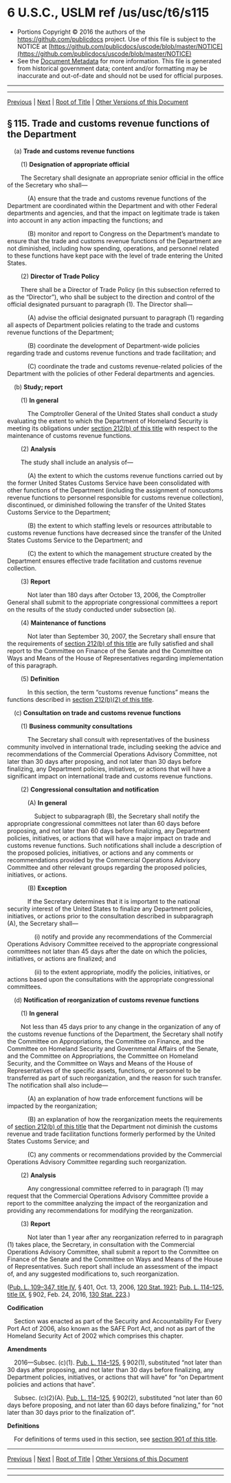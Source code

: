 ---
---

# 6 U.S.C., USLM ref /us/usc/t6/s115

* Portions Copyright © 2016 the authors of the https://github.com/publicdocs project.
  Use of this file is subject to the NOTICE at [https://github.com/publicdocs/uscode/blob/master/NOTICE](https://github.com/publicdocs/uscode/blob/master/NOTICE)
* See the [Document Metadata](././../../../../..//README.md) for more information.
  This file is generated from historical government data; content and/or formatting may be inaccurate and out-of-date and should not be used for official purposes.

----------
----------

[Previous](./../../../../..//us/usc/t6/ch1/schI/m__us_usc_t6_s114.md) | [Next](./../../../../..//us/usc/t6/ch1/schII/m__us_usc_t6_ch1_schII.md) | [Root of Title](./../../../../../) | [Other Versions of this Document](https://publicdocs.github.io/go/links?ns=uslm&ref=%2Fus%2Fusc%2Ft6%2Fs115)

## § 115. Trade and customs revenue functions of the Department

    (a) __Trade and customs revenue functions__ 

        (1) __Designation of appropriate official__ 

        The Secretary shall designate an appropriate senior official in the office of the Secretary who shall—

            (A) ensure that the trade and customs revenue functions of the Department are coordinated within the Department and with other Federal departments and agencies, and that the impact on legitimate trade is taken into account in any action impacting the functions; and

            (B) monitor and report to Congress on the Department’s mandate to ensure that the trade and customs revenue functions of the Department are not diminished, including how spending, operations, and personnel related to these functions have kept pace with the level of trade entering the United States.

        (2) __Director of Trade Policy__ 

        There shall be a Director of Trade Policy (in this subsection referred to as the “Director”), who shall be subject to the direction and control of the official designated pursuant to paragraph (1). The Director shall—

            (A) advise the official designated pursuant to paragraph (1) regarding all aspects of Department policies relating to the trade and customs revenue functions of the Department;

            (B) coordinate the development of Department-wide policies regarding trade and customs revenue functions and trade facilitation; and

            (C) coordinate the trade and customs revenue-related policies of the Department with the policies of other Federal departments and agencies.

    (b) __Study; report__ 

        (1) __In general__ 

            The Comptroller General of the United States shall conduct a study evaluating the extent to which the Department of Homeland Security is meeting its obligations under [section 212(b) of this title][/us/usc/t6/s212/b] with respect to the maintenance of customs revenue functions.

        (2) __Analysis__ 

        The study shall include an analysis of—

            (A) the extent to which the customs revenue functions carried out by the former United States Customs Service have been consolidated with other functions of the Department (including the assignment of noncustoms revenue functions to personnel responsible for customs revenue collection), discontinued, or diminished following the transfer of the United States Customs Service to the Department;

            (B) the extent to which staffing levels or resources attributable to customs revenue functions have decreased since the transfer of the United States Customs Service to the Department; and

            (C) the extent to which the management structure created by the Department ensures effective trade facilitation and customs revenue collection.

        (3) __Report__ 

            Not later than 180 days after October 13, 2006, the Comptroller General shall submit to the appropriate congressional committees a report on the results of the study conducted under subsection (a).

        (4) __Maintenance of functions__ 

            Not later than September 30, 2007, the Secretary shall ensure that the requirements of [section 212(b) of this title][/us/usc/t6/s212/b] are fully satisfied and shall report to the Committee on Finance of the Senate and the Committee on Ways and Means of the House of Representatives regarding implementation of this paragraph.

        (5) __Definition__ 

            In this section, the term “customs revenue functions” means the functions described in [section 212(b)(2) of this title][/us/usc/t6/s212/b/2].

    (c) __Consultation on trade and customs revenue functions__ 

        (1) __Business community consultations__ 

            The Secretary shall consult with representatives of the business community involved in international trade, including seeking the advice and recommendations of the Commercial Operations Advisory Committee, not later than 30 days after proposing, and not later than 30 days before finalizing, any Department policies, initiatives, or actions that will have a significant impact on international trade and customs revenue functions.

        (2) __Congressional consultation and notification__ 

            (A) __In general__ 

                Subject to subparagraph (B), the Secretary shall notify the appropriate congressional committees not later than 60 days before proposing, and not later than 60 days before finalizing, any Department policies, initiatives, or actions that will have a major impact on trade and customs revenue functions. Such notifications shall include a description of the proposed policies, initiatives, or actions and any comments or recommendations provided by the Commercial Operations Advisory Committee and other relevant groups regarding the proposed policies, initiatives, or actions.

            (B) __Exception__ 

            If the Secretary determines that it is important to the national security interest of the United States to finalize any Department policies, initiatives, or actions prior to the consultation described in subparagraph (A), the Secretary shall—

                (i) notify and provide any recommendations of the Commercial Operations Advisory Committee received to the appropriate congressional committees not later than 45 days after the date on which the policies, initiatives, or actions are finalized; and

                (ii) to the extent appropriate, modify the policies, initiatives, or actions based upon the consultations with the appropriate congressional committees.

    (d) __Notification of reorganization of customs revenue functions__ 

        (1) __In general__ 

        Not less than 45 days prior to any change in the organization of any of the customs revenue functions of the Department, the Secretary shall notify the Committee on Appropriations, the Committee on Finance, and the Committee on Homeland Security and Governmental Affairs of the Senate, and the Committee on Appropriations, the Committee on Homeland Security, and the Committee on Ways and Means of the House of Representatives of the specific assets, functions, or personnel to be transferred as part of such reorganization, and the reason for such transfer. The notification shall also include—

            (A) an explanation of how trade enforcement functions will be impacted by the reorganization;

            (B) an explanation of how the reorganization meets the requirements of [section 212(b) of this title][/us/usc/t6/s212/b] that the Department not diminish the customs revenue and trade facilitation functions formerly performed by the United States Customs Service; and

            (C) any comments or recommendations provided by the Commercial Operations Advisory Committee regarding such reorganization.

        (2) __Analysis__ 

            Any congressional committee referred to in paragraph (1) may request that the Commercial Operations Advisory Committee provide a report to the committee analyzing the impact of the reorganization and providing any recommendations for modifying the reorganization.

        (3) __Report__ 

            Not later than 1 year after any reorganization referred to in paragraph (1) takes place, the Secretary, in consultation with the Commercial Operations Advisory Committee, shall submit a report to the Committee on Finance of the Senate and the Committee on Ways and Means of the House of Representatives. Such report shall include an assessment of the impact of, and any suggested modifications to, such reorganization.

([Pub. L. 109–347, title IV][/us/pl/109/347/tIV], § 401, Oct. 13, 2006, [120 Stat. 1921][/us/stat/120/1921]; [Pub. L. 114–125, title IX][/us/pl/114/125/tIX], § 902, Feb. 24, 2016, [130 Stat. 223][/us/stat/130/223].)

 __Codification__ 

    Section was enacted as part of the Security and Accountability For Every Port Act of 2006, also known as the SAFE Port Act, and not as part of the Homeland Security Act of 2002 which comprises this chapter.

 __Amendments__ 

    2016—Subsec. (c)(1). [Pub. L. 114–125][/us/pl/114/125], § 902(1), substituted “not later than 30 days after proposing, and not later than 30 days before finalizing, any Department policies, initiatives, or actions that will have” for “on Department policies and actions that have”.

    Subsec. (c)(2)(A). [Pub. L. 114–125][/us/pl/114/125], § 902(2), substituted “not later than 60 days before proposing, and not later than 60 days before finalizing,” for “not later than 30 days prior to the finalization of”.

 __Definitions__ 

    For definitions of terms used in this section, see [section 901 of this title][/us/usc/t6/s901].

----------

[Previous](./../../../../..//us/usc/t6/ch1/schI/m__us_usc_t6_s114.md) | [Next](./../../../../..//us/usc/t6/ch1/schII/m__us_usc_t6_ch1_schII.md) | [Root of Title](./../../../../../) | [Other Versions of this Document](https://publicdocs.github.io/go/links?ns=uslm&ref=%2Fus%2Fusc%2Ft6%2Fs115)

----------
----------

[/us/usc/t6/s212/b]: https://publicdocs.github.io/go/links?ns=uslm&ref=%2Fus%2Fusc%2Ft6%2Fs212%2Fb
[/us/usc/t6/s212/b]: https://publicdocs.github.io/go/links?ns=uslm&ref=%2Fus%2Fusc%2Ft6%2Fs212%2Fb
[/us/usc/t6/s212/b/2]: https://publicdocs.github.io/go/links?ns=uslm&ref=%2Fus%2Fusc%2Ft6%2Fs212%2Fb%2F2
[/us/usc/t6/s212/b]: https://publicdocs.github.io/go/links?ns=uslm&ref=%2Fus%2Fusc%2Ft6%2Fs212%2Fb
[/us/pl/109/347/tIV]: https://publicdocs.github.io/go/links?ns=uslm&ref=%2Fus%2Fpl%2F109%2F347%2FtIV
[/us/stat/120/1921]: https://publicdocs.github.io/go/links?ns=uslm&ref=%2Fus%2Fstat%2F120%2F1921
[/us/pl/114/125/tIX]: https://publicdocs.github.io/go/links?ns=uslm&ref=%2Fus%2Fpl%2F114%2F125%2FtIX
[/us/stat/130/223]: https://publicdocs.github.io/go/links?ns=uslm&ref=%2Fus%2Fstat%2F130%2F223
[/us/pl/114/125]: https://publicdocs.github.io/go/links?ns=uslm&ref=%2Fus%2Fpl%2F114%2F125
[/us/pl/114/125]: https://publicdocs.github.io/go/links?ns=uslm&ref=%2Fus%2Fpl%2F114%2F125
[/us/usc/t6/s901]: https://publicdocs.github.io/go/links?ns=uslm&ref=%2Fus%2Fusc%2Ft6%2Fs901


